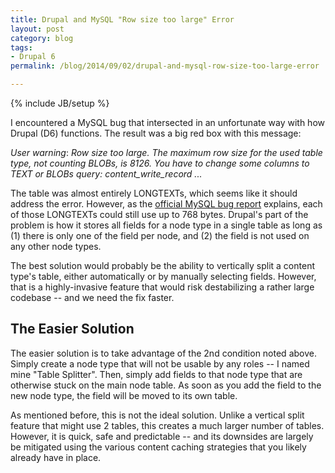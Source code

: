 ```yaml
---
title: Drupal and MySQL "Row size too large" Error
layout: post
category: blog
tags:
- Drupal 6
permalink: /blog/2014/09/02/drupal-and-mysql-row-size-too-large-error

---
```

{% include JB/setup %}
<div id="node-337" class="node node-blog node-promoted">
  <div class="content clearfix">
    <div class="field field-name-body field-type-text-with-summary field-label-hidden"><div class="field-items"><div class="field-item even"><p>I encountered a MySQL bug that intersected in an unfortunate way with how Drupal (D6) functions. The result was a big red box with this message:</p>
<p><em>User warning</em>: <em>Row size too large. The maximum row size for the used table type, not counting BLOBs, is 8126. You have to change some columns to TEXT or BLOBs query: content_write_record ...</em></p>
<!--break-->
<p>The table was almost entirely LONGTEXTs, which seems like it should address the error. However, as the <a href="http://bugs.mysql.com/bug.php?id=63507">official MySQL bug report</a> explains, each of those LONGTEXTs could still use up to 768 bytes. Drupal's part of the problem is how it stores all fields for a node type in a single table as long as (1) there is only one of the field per node, and (2) the field is not used on any other node types.</p>
<p>The best solution would probably be the ability to vertically split a content type's table, either automatically or by manually selecting fields. However, that is a highly-invasive feature that would risk destabilizing a rather large codebase -- and we need the fix faster.</p>
<h2>
	The Easier Solution</h2>
<p>The easier solution is to take advantage of the 2nd condition noted above. Simply create a node type that will not be usable by any roles -- I named mine "Table Splitter". Then, simply add fields to that node type that are otherwise stuck on the main node table. As soon as you add the field to the new node type, the field will be moved to its own table.</p>
<p>As mentioned before, this is not the ideal solution. Unlike a vertical split feature that might use 2 tables, this creates a much larger number of tables. However, it is quick, safe and predictable -- and its downsides are largely be mitigated using the various content caching strategies that you likely already have in place.</p>
</div></div></div>  </div>
</div>
